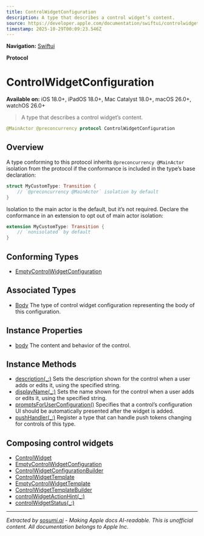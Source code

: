 ```yaml
---
title: ControlWidgetConfiguration
description: A type that describes a control widget’s content.
source: https://developer.apple.com/documentation/swiftui/controlwidgetconfiguration
timestamp: 2025-10-29T00:09:23.546Z
---
```


**Navigation:** [Swiftui](/documentation/swiftui)

**Protocol**

# ControlWidgetConfiguration

**Available on:** iOS 18.0+, iPadOS 18.0+, Mac Catalyst 18.0+, macOS 26.0+, watchOS 26.0+

> A type that describes a control widget’s content.

```swift
@MainActor @preconcurrency protocol ControlWidgetConfiguration
```

## Overview

A type conforming to this protocol inherits `@preconcurrency @MainActor` isolation from the protocol if the conformance is included in the type’s base declaration:

```swift
struct MyCustomType: Transition {
    // `@preconcurrency @MainActor` isolation by default
}
```

Isolation to the main actor is the default, but it’s not required. Declare the conformance in an extension to opt out of main actor isolation:

```swift
extension MyCustomType: Transition {
    // `nonisolated` by default
}
```

## Conforming Types

- [EmptyControlWidgetConfiguration](/documentation/swiftui/emptycontrolwidgetconfiguration)

## Associated Types

- [Body](/documentation/swiftui/controlwidgetconfiguration/body-swift.associatedtype) The type of control widget configuration representing the body of this configuration.

## Instance Properties

- [body](/documentation/swiftui/controlwidgetconfiguration/body-swift.property) The content and behavior of the control.

## Instance Methods

- [description(_:)](/documentation/swiftui/controlwidgetconfiguration/description(_:)) Sets the description shown for the control when a user adds or edits it, using the specified string.
- [displayName(_:)](/documentation/swiftui/controlwidgetconfiguration/displayname(_:)) Sets the name shown for the control when a user adds or edits it, using the specified string.
- [promptsForUserConfiguration()](/documentation/swiftui/controlwidgetconfiguration/promptsforuserconfiguration()) Specifies that a control’s configuration UI should be automatically presented after the widget is added.
- [pushHandler(_:)](/documentation/swiftui/controlwidgetconfiguration/pushhandler(_:)) Register a type that can handle push tokens changing for controls of this type.

## Composing control widgets

- [ControlWidget](/documentation/swiftui/controlwidget)
- [EmptyControlWidgetConfiguration](/documentation/swiftui/emptycontrolwidgetconfiguration)
- [ControlWidgetConfigurationBuilder](/documentation/swiftui/controlwidgetconfigurationbuilder)
- [ControlWidgetTemplate](/documentation/swiftui/controlwidgettemplate)
- [EmptyControlWidgetTemplate](/documentation/swiftui/emptycontrolwidgettemplate)
- [ControlWidgetTemplateBuilder](/documentation/swiftui/controlwidgettemplatebuilder)
- [controlWidgetActionHint(_:)](/documentation/swiftui/view/controlwidgetactionhint(_:))
- [controlWidgetStatus(_:)](/documentation/swiftui/view/controlwidgetstatus(_:))

---

*Extracted by [sosumi.ai](https://sosumi.ai) - Making Apple docs AI-readable.*
*This is unofficial content. All documentation belongs to Apple Inc.*
